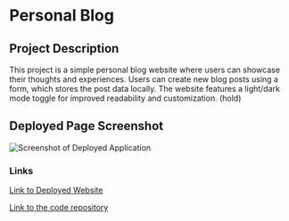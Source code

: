 # Personal Blog
## Project Description

This project is a simple personal blog website where users can showcase their thoughts and experiences. Users can create new blog posts using a form, which stores the post data locally. The website features a light/dark mode toggle for improved readability and customization. (hold)

## Deployed Page Screenshot

![Screenshot of Deployed Application]()

### Links

[Link to Deployed Website]()

[Link to the code repository]()